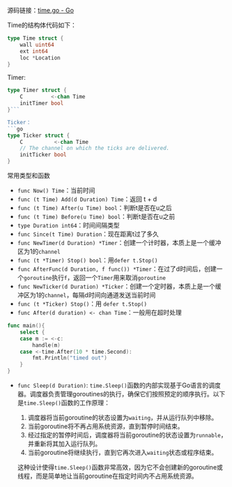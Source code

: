 源码链接：[time.go - Go](https://cs.opensource.google/go/go/+/refs/tags/go1.24.3:src/time/time.go)

Time的结构体代码如下：
```go
type Time struct {
	wall uint64
	ext int64
	loc *Location
}
```

Timer:
```go
type Timer struct {
	C         <-chan Time
	initTimer bool
}```

Ticker：
```go
type Ticker struct {
	C          <-chan Time 
	// The channel on which the ticks are delivered.
	initTicker bool
}
```

常用类型和函数
- `func Now() Time`：当前时间
- `func (t Time) Add(d Duration) Time`：返回 t + d
- `func (t Time) After(u Time) bool`：判断t是否在u之后
- `func (t Time) Before(u Time) bool`：判断t是否在u之前
- `type Duration int64`：时间间隔类型
- `func Since(t Time) Duration`：现在距离t过了多久
- `func NewTimer(d Duration) *Timer`：创建一个计时器，本质上是一个缓冲区为1的`channel`
- `func (t *Timer) Stop() bool`：用`defer t.Stop()`
- `func AfterFunc(d Duration, f func()) *Timer`：在过了d时间后，创建一个`goroutine`执行`f`，返回一个`Timer`用来取消`goroutine`
- `func NewTicker(d Duration) *Ticker`：创建一个定时器，本质上是一个缓冲区为1的`channel`，每隔d时间向通道发送当前时间
- `func (t *Ticker) Stop()`：用 `defer t.Stop()`
- `func After(d duration) <- chan Time`：一般用在超时处理

```go
func main(){
	select {
	case m := <-c:
		handle(m)
	case <-time.After(10 * time.Second):
		fmt.Println("timed out")
	}
}
```
- `func Sleep(d Duration)`: 
	`time.Sleep()`函数的内部实现基于Go语言的调度器。调度器负责管理goroutines的执行，确保它们按照预定的顺序执行。以下是`time.Sleep()`函数的工作原理：
	
	1. 调度器将当前goroutine的状态设置为`waiting`，并从运行队列中移除。
	2. 当前goroutine将不再占用系统资源，直到暂停时间结束。
	3. 经过指定的暂停时间后，调度器将当前goroutine的状态设置为`runnable`，并重新将其加入运行队列。
	4. 当前goroutine将继续执行，直到它再次进入`waiting`状态或程序结束。
	
	这种设计使得`time.Sleep()`函数非常高效，因为它不会创建新的goroutine或线程，而是简单地让当前goroutine在指定时间内不占用系统资源。
